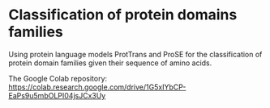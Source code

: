 # Classification of protein domains families
Using protein language models ProtTrans and ProSE for the classification of protein domain families given their sequence of amino acids.

The Google Colab repository: https://colab.research.google.com/drive/1G5xIYbCP-EaPs9u5mbOLPI04jsJCx3Uy
